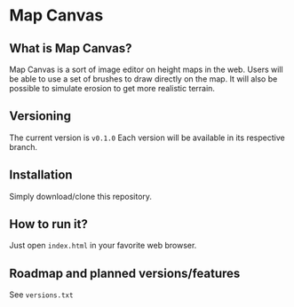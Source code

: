 # Map Canvas

## What is Map Canvas?
Map Canvas is a sort of image editor on height maps in the web. Users will be able to use
a set of brushes to draw directly on the map. It will also be possible to simulate erosion
to get more realistic terrain.

## Versioning
The current version is ```v0.1.0``` Each version will be available in its respective branch.

## Installation
Simply download/clone this repository.

## How to run it?
Just open ```index.html``` in your favorite web browser.

## Roadmap and planned versions/features
See ```versions.txt```
